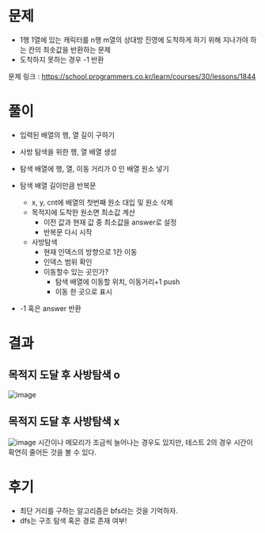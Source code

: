 # 문제

- 1행 1열에 있는 캐릭터를 n행 m열의 상대방 진영에 도착하게 하기 위해 지나가야 하는 칸의 최솟값을 반환하는 문제
- 도착하지 못하는 경우 -1 반환

문제 링크 : https://school.programmers.co.kr/learn/courses/30/lessons/1844

# 풀이

- 입력된 배열의 행, 열 길이 구하기
- 사방 탐색을 위한 행, 열 배열 생성
- 탐색 배열에 행, 열, 이동 거리가 0 인 배열 원소 넣기

- 탐색 배열 길이만큼 반복문
  - x, y, cnt에 배열의 첫번째 원소 대입 및 원소 삭제
  - 목적지에 도착한 원소면 최소값 계산
    - 이전 값과 현재 값 중 최소값을 answer로 설정
    - 반복문 다시 시작
  - 사방탐색
    - 현재 인덱스의 방향으로 1칸 이동
    - 인덱스 범위 확인
    - 이동할수 있는 곳인가?
      - 탐색 배열에 이동할 위치, 이동거리+1 push
      - 이동 한 곳으로 표시
- -1 혹은 answer 반환

# 결과

## 목적지 도달 후 사방탐색 o

![image](https://github.com/lj05117/algorithm/assets/58285947/2e08d830-b6be-4b97-a9f3-adf808147a5a)

## 목적지 도달 후 사방탐색 x

![image](https://github.com/lj05117/algorithm/assets/58285947/e77d58f2-7342-4714-96ef-3d23d0b67f78)
시간이나 메모리가 조금씩 늘어나는 경우도 있지만, 테스트 2의 경우 시간이 확연히 줄어든 것을 볼 수 있다.

# 후기

- 최단 거리를 구하는 알고리즘은 bfs라는 것을 기억하자.
- dfs는 구조 탐색 혹은 경로 존재 여부!
